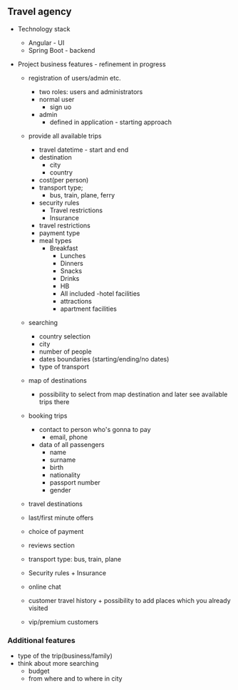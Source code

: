 ## Travel agency
- Technology stack 
  - Angular - UI
  - Spring Boot - backend

- Project business features - refinement  in progress
  - registration of users/admin etc.
    - two roles: users and administrators
    - normal user
      - sign uo 
    - admin
      - defined in application - starting approach
    

  - provide all available trips
    - travel datetime - start and end
    - destination
      - city
      - country
    - cost(per person) 
    - transport type; 
      - bus, train, plane, ferry
    - security rules
      - Travel restrictions
      - Insurance 
    - travel restrictions
    - payment type
    - meal types
      - Breakfast 
        - Lunches
        - Dinners
        - Snacks
        - Drinks
        - HB
        - All included
    -hotel facilities
        - attractions
        - apartment facilities
      
  - searching 
    - country selection
    - city
    - number of people
    - dates boundaries (starting/ending/no dates)
    - type of transport

  - map of destinations
    - possibility to select from map destination and later see available trips there

  - booking trips
    - contact to person who's gonna to pay
      - email, phone
    - data of all passengers
      - name 
      - surname
      - birth
      - nationality
      - passport number
      - gender

  - travel destinations
  - last/first minute offers
  - choice of payment
  - reviews section
  - transport type: bus, train, plane
  - Security rules + Insurance
  - online chat 
  - customer travel history + possibility to add places which you already visited
  - vip/premium customers
  
### Additional features
  - type of the trip(business/family)
  - think about more searching 
    - budget
    - from where and to where in city 
  